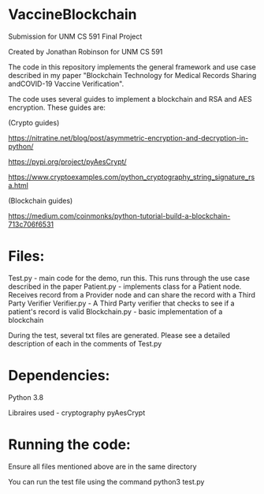 # VaccineBlockchain
Submission for UNM CS 591 Final Project

Created by Jonathan Robinson for UNM CS 591

The code in this repository implements the general framework and use case described in my paper "Blockchain Technology for Medical Records Sharing andCOVID-19 Vaccine Verification". 

The code uses several guides to implement a blockchain and RSA and AES encryption. These guides are: 

(Crypto guides)

https://nitratine.net/blog/post/asymmetric-encryption-and-decryption-in-python/

https://pypi.org/project/pyAesCrypt/

https://www.cryptoexamples.com/python_cryptography_string_signature_rsa.html

(Blockchain guides)

https://medium.com/coinmonks/python-tutorial-build-a-blockchain-713c706f6531

# Files:

Test.py - main code for the demo, run this. This runs through the use case described in the paper
Patient.py - implements class for a Patient node. Receives record from a Provider node and can share the record with a Third Party Verifier
Verifier.py - A Third Party verifier that checks to see if a patient's record is valid
Blockchain.py - basic implementation of a blockchain

During the test, several txt files are generated. Please see a detailed description of each in the comments of Test.py

# Dependencies:

Python 3.8

Libraires used - 
cryptography
pyAesCrypt

# Running the code:

Ensure all files mentioned above are in the same directory

You can run the test file using the command python3 test.py
